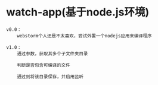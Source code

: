 # watch-app(基于node.js环境)

    v0.0：
        webstorm个人还是不太喜欢，尝试外置一个nodejs应用来编译程序

    v1.0：
        通过参数，获取其多个子文件夹目录

        判断是否包含可编译的文件

        通过则将该目录保存，并启用监听
